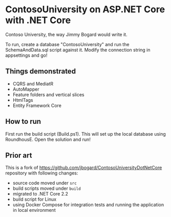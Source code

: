 # ContosoUniversity on ASP.NET Core with .NET Core

Contoso University, the way Jimmy Bogard would write it.

To run, create a database "ContosoUniversity" and run the SchemaAndData.sql script against it. Modify the connection string in appsettings and go!

## Things demonstrated

- CQRS and MediatR
- AutoMapper
- Feature folders and vertical slices
- HtmlTags
- Entity Framework Core

## How to run

First run the build script (Build.ps1). This will set up the local database using RoundhousE. Open the solution and run!

## Prior art

This is a fork of <https://github.com/jbogard/ContosoUniversityDotNetCore>
repository with following changes:

- source code moved under `src`
- build scripts moved under `build`
- migrated to .NET Core 2.2
- build script for Linux
- using Docker Compose for integration tests and running the application in local environment
